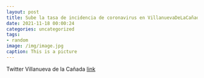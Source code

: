 ```yaml
---
layout: post
title: Sube la tasa de incidencia de coronavirus en VillanuevaDeLaCañada. 🙏 No bajemos la guardia. Mantengamos las medidas de prevenc...
date: 2021-11-18 00:00:24
categories: uncategorized
tags:
- random
image: /img/image.jpg
caption: This is a picture
---
```

Twitter Villanueva de la Cañada [link](https://twitter.com/AytoVDLCanada/status/1460942367884783618)
